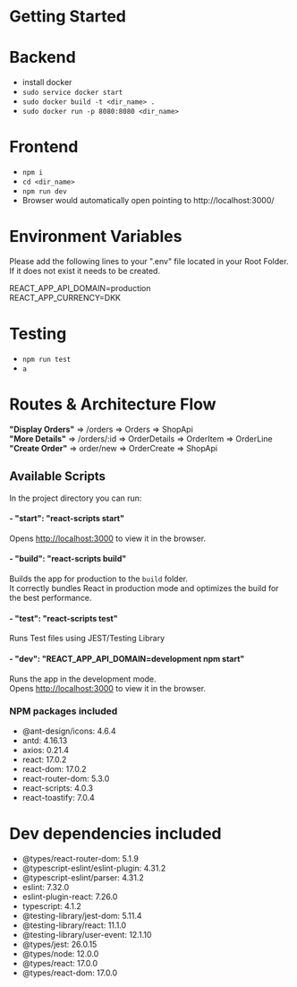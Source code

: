 # Getting Started

# Backend
- install docker
- `sudo service docker start`
- `sudo docker build -t <dir_name> .`
- `sudo docker run -p 8080:8080 <dir_name>`

# Frontend
- `npm i`
- `cd <dir_name>`
- `npm run dev`
- Browser would automatically open pointing to http://localhost:3000/

# Environment Variables
Please add the following lines to your ".env" file located in your Root Folder. If it does not exist it needs to be created.

REACT_APP_API_DOMAIN=production\
REACT_APP_CURRENCY=DKK

# Testing 
- `npm run test`
- `a`

# Routes & Architecture Flow
**"Display Orders"**  => /orders     => Orders        => ShopApi \
**"More Details"**    => /orders/:id => OrderDetails  => OrderItem  => OrderLine \
**"Create Order"**    => order/new   => OrderCreate   => ShopApi

## Available Scripts
In the project directory you can run:
#### - "start": "react-scripts start"
Opens [http://localhost:3000](http://localhost:3000) to view it in the browser.

#### - "build": "react-scripts build"
Builds the app for production to the `build` folder.\
It correctly bundles React in production mode and optimizes the build for the best performance.

#### - "test": "react-scripts test"
Runs Test files using JEST/Testing Library

#### - "dev": "REACT_APP_API_DOMAIN=development npm start"
Runs the app in the development mode.\
Opens [http://localhost:3000](http://localhost:3000) to view it in the browser.

### NPM packages included
- @ant-design/icons: 4.6.4
- antd: 4.16.13
- axios: 0.21.4
- react: 17.0.2
- react-dom: 17.0.2
- react-router-dom: 5.3.0
- react-scripts: 4.0.3
- react-toastify: 7.0.4

# Dev dependencies included
- @types/react-router-dom: 5.1.9
- @typescript-eslint/eslint-plugin: 4.31.2
- @typescript-eslint/parser: 4.31.2
- eslint: 7.32.0
- eslint-plugin-react: 7.26.0
- typescript: 4.1.2
- @testing-library/jest-dom: 5.11.4
- @testing-library/react: 11.1.0
- @testing-library/user-event: 12.1.10
- @types/jest: 26.0.15
- @types/node: 12.0.0
- @types/react: 17.0.0
- @types/react-dom: 17.0.0
